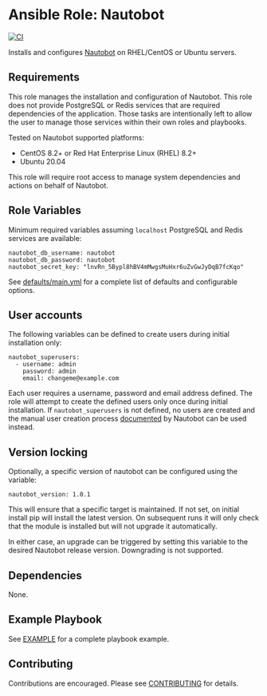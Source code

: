# Ansible Role: Nautobot

[![CI](https://github.com/jvoss/ansible-role-nautobot/actions/workflows/ci.yml/badge.svg?branch=master)](https://github.com/jvoss/ansible-role-nautobot/actions/workflows/ci.yml)

Installs and configures [Nautobot](https://github.com/nautobot/nautobot) on
RHEL/CentOS or Ubuntu servers.

## Requirements

This role manages the installation and configuration of Nautobot. This role
does not provide PostgreSQL or Redis services that are required dependencies
of the application. Those tasks are intentionally left to allow the user to 
manage those services within their own roles and playbooks.

Tested on Nautobot supported platforms:
* CentOS 8.2+ or Red Hat Enterprise Linux (RHEL) 8.2+
* Ubuntu 20.04

This role will require root access to manage system dependencies and actions
on behalf of Nautobot.

## Role Variables

Minimum required variables assuming `localhost` PostgreSQL and Redis services
are available:

    nautobot_db_username: nautobot
    nautobot_db_password: nautobot
    nautobot_secret_key: "lnvRn_5Bypl8hBV4mMwgsMuHxr6uZvGwJyDqB7fcKqo"

See [defaults/main.yml](defaults/main.yml) for a complete list of defaults and 
configurable options.

## User accounts

The following variables can be defined to create users during initial
installation only:

    nautobot_superusers:
      - username: admin
        password: admin
        email: changeme@example.com

Each user requires a username, password and email address defined. The role will
attempt to create the defined users only once during initial installation. If 
`nautobot_superusers` is not defined, no users are created and the manual user
creation process [documented](https://nautobot.readthedocs.io/en/latest/installation/nautobot/#create-a-superuser)
by Nautobot can be used instead.

## Version locking

Optionally, a specific version of nautobot can be configured using the variable:

    nautobot_version: 1.0.1

This will ensure that a specific target is maintained. If not set, on initial
install pip will install the latest version. On subsequent runs it will only check that
the module is installed but will not upgrade it automatically.

In either case, an upgrade can be triggered by setting this variable to the desired
Nautobot release version. Downgrading is not supported.

## Dependencies

None.

## Example Playbook

See [EXAMPLE](EXAMPLE.md) for a complete playbook example.

## Contributing

Contributions are encouraged. Please see [CONTRIBUTING](CONTRIBUTING.md) for details.
